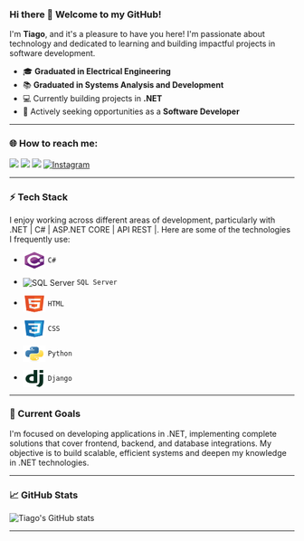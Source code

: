 
### Hi there 👋 Welcome to my GitHub!

I'm **Tiago**, and it's a pleasure to have you here! I'm passionate about technology and dedicated to learning and building impactful projects in software development.

- 🎓 **Graduated in Electrical Engineering**  
- 📚 **Graduated in Systems Analysis and Development**
- 💻 Currently building projects in **.NET**
- 👀 Actively seeking opportunities as a **Software Developer**

---

### 🌐 How to reach me:

<div>
  <a href="https://discord.gg/qaVY4KyspD" target="_blank"><img src="https://img.shields.io/badge/Discord-7289DA?style=for-the-badge&logo=discord&logoColor=white" target="_blank"></a>
  <a href="mailto:tiagodaltro19@gmail.com"><img src="https://img.shields.io/badge/Gmail-D14836?style=for-the-badge&logo=gmail&logoColor=white" target="_blank"></a>
  <a href="https://www.linkedin.com/in/tiago-daltro-35241622a/" target="_blank"><img src="https://img.shields.io/badge/LinkedIn-0077B5?style=for-the-badge&logo=linkedin&logoColor=white" target="_blank"></a>
  <a href="https://www.instagram.com/tiagod30d/" target="_blank">
  <img src="https://img.shields.io/badge/Instagram-E4405F?style=for-the-badge&logo=instagram&logoColor=white" alt="Instagram" />
</a>

</div>

---

### ⚡ Tech Stack

I enjoy working across different areas of development, particularly with .NET | C# | ASP.NET CORE | API REST |. Here are some of the technologies I frequently use:

- <img align="center" alt="CSharp" height="30" width="40" src="https://raw.githubusercontent.com/devicons/devicon/master/icons/csharp/csharp-original.svg"> `C#`

- <img align="center" alt="SQL Server" height="30" width="40" src="https://img.icons8.com/color/48/000000/microsoft-sql-server.png"> `SQL Server`

- <img align="center" alt="HTML" height="30" width="40" src="https://raw.githubusercontent.com/devicons/devicon/master/icons/html5/html5-original.svg"> `HTML`

- <img align="center" alt="CSS" height="30" width="40" src="https://raw.githubusercontent.com/devicons/devicon/master/icons/css3/css3-original.svg"> `CSS`

- <img align="center" alt="Python" height="30" width="40" src="https://raw.githubusercontent.com/devicons/devicon/master/icons/python/python-original.svg"> `Python`

- <img align="center" alt="Django" height="30" width="40" src="https://raw.githubusercontent.com/devicons/devicon/master/icons/django/django-plain.svg"> `Django`


---

### 🚀 Current Goals
I'm focused on developing applications in .NET, implementing complete solutions that cover frontend, backend, and database integrations. My objective is to build scalable, efficient systems and deepen my knowledge in .NET technologies.

---

### 📈 GitHub Stats
![Tiago's GitHub stats](https://github-readme-stats.vercel.app/api?username=Ti7801&show_icons=true&theme=radical)

---


